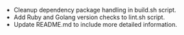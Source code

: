 - Cleanup dependency package handling in build.sh script.
- Add Ruby and Golang version checks to lint.sh script.
- Update README.md to include more detailed information.
